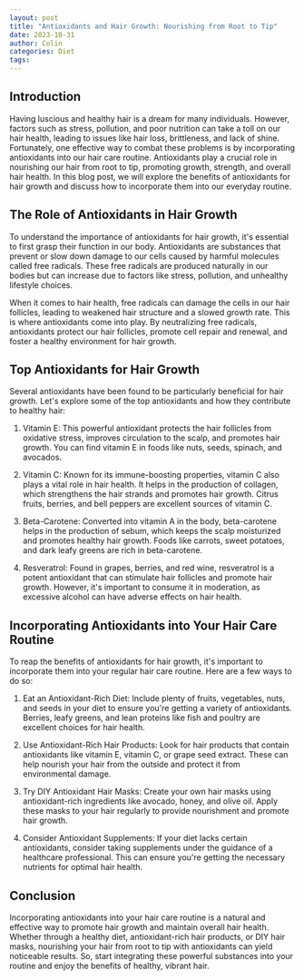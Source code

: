 ```yaml
---
layout: post
title: "Antioxidants and Hair Growth: Nourishing from Root to Tip"
date: 2023-10-31
author: Colin
categories: Diet
tags: 
---
```


## Introduction
Having luscious and healthy hair is a dream for many individuals. However, factors such as stress, pollution, and poor nutrition can take a toll on our hair health, leading to issues like hair loss, brittleness, and lack of shine. Fortunately, one effective way to combat these problems is by incorporating antioxidants into our hair care routine. Antioxidants play a crucial role in nourishing our hair from root to tip, promoting growth, strength, and overall hair health. In this blog post, we will explore the benefits of antioxidants for hair growth and discuss how to incorporate them into our everyday routine.

## The Role of Antioxidants in Hair Growth
To understand the importance of antioxidants for hair growth, it's essential to first grasp their function in our body. Antioxidants are substances that prevent or slow down damage to our cells caused by harmful molecules called free radicals. These free radicals are produced naturally in our bodies but can increase due to factors like stress, pollution, and unhealthy lifestyle choices.

When it comes to hair health, free radicals can damage the cells in our hair follicles, leading to weakened hair structure and a slowed growth rate. This is where antioxidants come into play. By neutralizing free radicals, antioxidants protect our hair follicles, promote cell repair and renewal, and foster a healthy environment for hair growth.

## Top Antioxidants for Hair Growth
Several antioxidants have been found to be particularly beneficial for hair growth. Let's explore some of the top antioxidants and how they contribute to healthy hair:

1. Vitamin E: This powerful antioxidant protects the hair follicles from oxidative stress, improves circulation to the scalp, and promotes hair growth. You can find vitamin E in foods like nuts, seeds, spinach, and avocados.

2. Vitamin C: Known for its immune-boosting properties, vitamin C also plays a vital role in hair health. It helps in the production of collagen, which strengthens the hair strands and promotes hair growth. Citrus fruits, berries, and bell peppers are excellent sources of vitamin C.

3. Beta-Carotene: Converted into vitamin A in the body, beta-carotene helps in the production of sebum, which keeps the scalp moisturized and promotes healthy hair growth. Foods like carrots, sweet potatoes, and dark leafy greens are rich in beta-carotene.

4. Resveratrol: Found in grapes, berries, and red wine, resveratrol is a potent antioxidant that can stimulate hair follicles and promote hair growth. However, it's important to consume it in moderation, as excessive alcohol can have adverse effects on hair health.

## Incorporating Antioxidants into Your Hair Care Routine
To reap the benefits of antioxidants for hair growth, it's important to incorporate them into your regular hair care routine. Here are a few ways to do so:

1. Eat an Antioxidant-Rich Diet: Include plenty of fruits, vegetables, nuts, and seeds in your diet to ensure you're getting a variety of antioxidants. Berries, leafy greens, and lean proteins like fish and poultry are excellent choices for hair health.

2. Use Antioxidant-Rich Hair Products: Look for hair products that contain antioxidants like vitamin E, vitamin C, or grape seed extract. These can help nourish your hair from the outside and protect it from environmental damage.

3. Try DIY Antioxidant Hair Masks: Create your own hair masks using antioxidant-rich ingredients like avocado, honey, and olive oil. Apply these masks to your hair regularly to provide nourishment and promote hair growth.

4. Consider Antioxidant Supplements: If your diet lacks certain antioxidants, consider taking supplements under the guidance of a healthcare professional. This can ensure you're getting the necessary nutrients for optimal hair health.

## Conclusion
Incorporating antioxidants into your hair care routine is a natural and effective way to promote hair growth and maintain overall hair health. Whether through a healthy diet, antioxidant-rich hair products, or DIY hair masks, nourishing your hair from root to tip with antioxidants can yield noticeable results. So, start integrating these powerful substances into your routine and enjoy the benefits of healthy, vibrant hair.